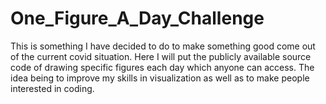 # One_Figure_A_Day_Challenge
This is something I have decided to do to make something good come out of the current covid situation. Here I will put the publicly available source code of drawing specific figures each day which anyone can access. The idea being to improve my skills in visualization as well as to make people interested in coding.
